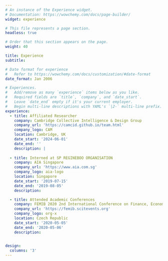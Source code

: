 ```yaml
---
# An instance of the Experience widget.
# Documentation: https://wowchemy.com/docs/page-builder/
widget: experience

# This file represents a page section.
headless: true

# Order that this section appears on the page.
weight: 40

title: Experience
subtitle:

# Date format for experience
#   Refer to https://wowchemy.com/docs/customization/#date-format
date_format: Jan 2006

# Experiences.
#   Add/remove as many `experience` items below as you like.
#   Required fields are `title`, `company`, and `date_start`.
#   Leave `date_end` empty if it's your current employer.
#   Begin multi-line descriptions with YAML's `|2-` multi-line prefix.
experience:
  - title: Affiliated Researcher
    company: Cambridge Collective Intelligence & Design Group 
    company_url: 'https://camcid.github.io/team.html'
    company_logo: CAM
    location: Cambridge, UK
    date_start: '2024-06-01'
    date_end: ''
    description: |
        
  - title: Interned at SP REGINEBOO ORGANISATION
    company: AIA Singapore
    company_url: 'https://www.aia.com.sg'
    company_logo: aia-logo
    location: Singapore
    date_start: '2019-07-15'
    date_end: '2019-08-05'
    description: 

  - title: Attended Academic Conferences
    company: FEMIB 2020 2nd International Conference on Finance, Economics, Management and IT Business
    company_url: 'https://femib.scitevents.org'
    company_logo: org-x
    location: Czech Republic
    date_start: '2020-05-05'
    date_end: '2020-05-06'
    description: 
       

design:
  columns: '3'
---
```

